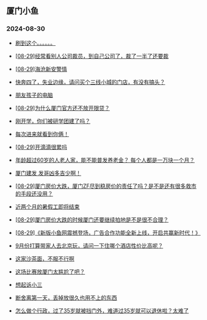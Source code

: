 ## 厦门小鱼 
### 2024-08-30

+ [刷到这个。。。。。。](http://bbs.xmfish.com/read-htm-tid-18237361.html)

+ [[08-29]经常看别人公司裁员，到自己公司了，裁了一半了还要裁](http://bbs.xmfish.com/read-htm-tid-18237490.html)

+ [[08-29]海沧新安警情](http://bbs.xmfish.com/read-htm-tid-18237575.html)

+ [快奔四了，失业边缘，请问买个三线小城的门店，有没有搞头？](http://bbs.xmfish.com/read-htm-tid-18237472.html)

+ [朋友孩子的电脑](http://bbs.xmfish.com/read-htm-tid-18237420.html)

+ [[08-29]为什么厦门官方还不放开限贷？](http://bbs.xmfish.com/read-htm-tid-18237470.html)

+ [刚开学，你们被研学团建了吗？](http://bbs.xmfish.com/read-htm-tid-18237400.html)

+ [每次进来就看到你俩！](http://bbs.xmfish.com/read-htm-tid-18237402.html)

+ [[08-29]开滴滴很累吗](http://bbs.xmfish.com/read-htm-tid-18237404.html)

+ [年龄超过60岁的人老人家，能不能普发养老金？ 每个人都是一万块一个月？](http://bbs.xmfish.com/read-htm-tid-18237377.html)

+ [厦门建发 发哥凶多吉少啊！](http://bbs.xmfish.com/read-htm-tid-18237443.html)

+ [[08-29]厦门房价大跌，厦门ZF尽到稳房价的责任了吗？是不是还有很多救市的手段还没用？](http://bbs.xmfish.com/read-htm-tid-18237573.html)

+ [近两个月的暑假工即将结束](http://bbs.xmfish.com/read-htm-tid-18237548.html)

+ [[08-29]厦门房价大跌的时候厦门还要继续拍地是不是很不合理？](http://bbs.xmfish.com/read-htm-tid-18237604.html)

+ [[08-29]《新版小鱼网震撼登场，广告合作功能全新上线，开启共赢新时代！》](http://bbs.xmfish.com/read-htm-tid-18237622.html)

+ [9月份打算带家人去北京玩，请问一下住哪个酒店性价比高呢？](http://bbs.xmfish.com/read-htm-tid-18237451.html)

+ [这家沙茶面，不服不行啊](http://bbs.xmfish.com/read-htm-tid-18237684.html)

+ [这场比赛放厦门太尴尬了吧？](http://bbs.xmfish.com/read-htm-tid-18237623.html)

+ [想起诉小三](http://bbs.xmfish.com/read-htm-tid-18237644.html)

+ [断舍离第一天，丢掉放很久也用不上的东西](http://bbs.xmfish.com/read-htm-tid-18237706.html)

+ [怎么做个行政，过了35岁就被挡门外，难道过35岁就可以退休啦？太难了](http://bbs.xmfish.com/read-htm-tid-18237755.html)

